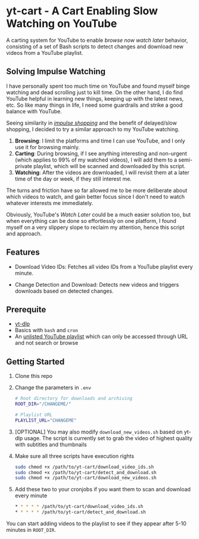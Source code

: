 # yt-cart - A Cart Enabling Slow Watching on YouTube

A carting system for YouTube to enable *browse now watch later* behavior, consisting of a set of Bash scripts to detect changes and download new videos from a YouTube playlist.

## Solving Impulse Watching

I have personally spent too much time on YouTube and found myself binge watching and dead scrolling just to kill time. On the other hand, I do find YouTube helpful in learning new things, keeping up with the latest news, etc. So like many things in life, I need some guardrails and strike a good balance with YouTube.

Seeing similarity in [*impulse shopping*](https://www.bankrate.com/banking/what-is-slow-shopping/) and the benefit of delayed/slow shopping, I decided to try a similar approach to my YouTube watching.

1. **Browsing**: I limit the platforms and time I can use YouTube, and I only use it for browsing mainly.
2. **Carting**: During browsing, if I see anything interesting and non-urgent (which applies to 99% of my watched videos), I will add them to a semi-private playlist, which will be scanned and downloaded by this script.
3. **Watching**: After the videos are downloaded, I will revisit them at a later time of the day or week, if they still interest me.

The turns and friction have so far allowed me to be more deliberate about which videos to watch, and gain better focus since I don't need to watch whatever interests me immediately. 

Obviously, YouTube's *Watch Later* could be a much easier solution too, but when everything can be done so effortlessly on one platform, I found myself on a very slippery slope to reclaim my attention, hence this script and approach.

## Features

* Download Video IDs: Fetches all video IDs from a YouTube playlist every minute.

* Change Detection and Download: Detects new videos and triggers downloads based on detected changes.

## Prerequite

* [yt-dlp](https://github.com/yt-dlp/yt-dlp)
* Basics with `bash` and `cron`
* An [unlisted YouTube playlist](https://support.google.com/youtube/answer/3127309?hl=en&co=GENIE.Platform%3DAndroid) which can only be accessed through URL and not search or browse

## Getting Started

1. Clone this repo
2. Change the parameters in `.env`

    ```bash
    # Root directory for downloads and archiving
    ROOT_DIR="/CHANGEME/"

    # Playlist URL
    PLAYLIST_URL="CHANGEME"
    ```

3. [OPTIONAL] You may also modify `download_new_videos.sh` based on yt-dlp usage. The script is currently set to grab the video of highest quality with subtitles and thumbnails

4. Make sure all three scripts have execution rights

    ```bash
    sudo chmod +x /path/to/yt-cart/download_video_ids.sh
    sudo chmod +x /path/to/yt-cart/detect_and_download.sh
    sudo chmod +x /path/to/yt-cart/download_new_videos.sh
    ```

5. Add these two to your cronjobs if you want them to scan and download every minute

    ```bash
    * * * * * /path/to/yt-cart/download_video_ids.sh
    * * * * * /path/to/yt-cart/detect_and_download.sh
    ```

You can start adding videos to the playlist to see if they appear after 5-10 minutes in `ROOT_DIR`.
